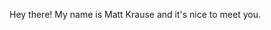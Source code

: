 ﻿---
Title: About Me
Date: 2020-05-27 10:20
Slug: about
Authors: Matt Krause
---

Hey there! My name is Matt Krause and it's nice to meet you.
